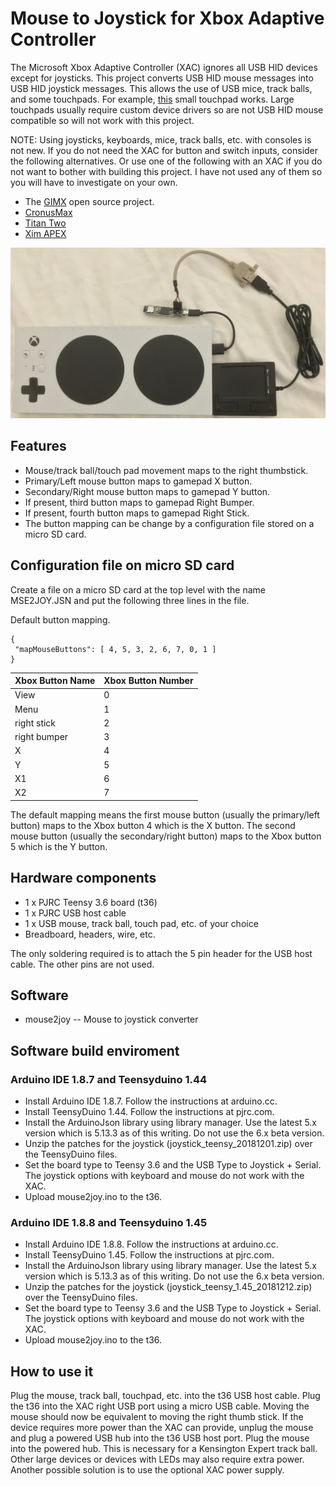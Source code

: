 # Mouse to Joystick for Xbox Adaptive Controller

The Microsoft Xbox Adaptive Controller (XAC) ignores all USB HID devices except
for joysticks. This project converts USB HID mouse messages into USB HID
joystick messages. This allows the use of USB mice, track balls, and some
touchpads. For example,
[this](https://perixx.com/perixx-peripad-501ii-wired-usb-touchpad-black-86x75x11mm-dimension-fit-with-industrial-professional-use.html)
small touchpad works. Large touchpads usually require custom device drivers
so are not USB HID mouse compatible so will not work with this project.

NOTE: Using joysticks, keyboards, mice, track balls, etc. with consoles is not
new. If you do not need the XAC for button and switch inputs, consider the
following alternatives. Or use one of the following with an XAC if you do not
want to bother with building this project. I have not used any of them so you
will have to investigate on your own.

* The [GIMX](https://gimx.fr) open source project.
* [CronusMax](https://cronusmax.com/)
* [Titan Two](https://www.consoletuner.com/)
* [Xim APEX](https://xim.tech/)

![XAC with touchpad](./images/mouse2joy_overview.jpg)

## Features

* Mouse/track ball/touch pad movement maps to the right thumbstick.
* Primary/Left mouse button maps to gamepad X button.
* Secondary/Right mouse button maps to gamepad Y button.
* If present, third button maps to gamepad Right Bumper.
* If present, fourth button maps to gamepad Right Stick.
* The button mapping can be change by a configuration file stored on a micro SD card.

## Configuration file on micro SD card

Create a file on a micro SD card at the top level with the name MSE2JOY.JSN
and put the following three lines in the file.

Default button mapping.
```
{
 "mapMouseButtons": [ 4, 5, 3, 2, 6, 7, 0, 1 ]
}
```

Xbox Button Name| Xbox Button Number
----------------|-------------------
View            | 0
Menu            | 1
right stick     | 2
right bumper    | 3
X               | 4
Y               | 5
X1              | 6
X2              | 7

The default mapping means the first mouse button (usually the primary/left
button) maps to the Xbox button 4 which is the X button. The second mouse
button (usually the secondary/right button) maps to the Xbox button 5 which is
the Y button.

## Hardware components

* 1 x PJRC Teensy 3.6 board (t36)
* 1 x PJRC USB host cable
* 1 x USB mouse, track ball, touch pad, etc. of your choice
* Breadboard, headers, wire, etc.

The only soldering required is to attach the 5 pin header for the USB host
cable. The other pins are not used.

## Software

* mouse2joy -- Mouse to joystick converter

## Software build enviroment

### Arduino IDE 1.8.7 and Teensyduino 1.44

* Install Arduino IDE 1.8.7. Follow the instructions at arduino.cc.
* Install TeensyDuino 1.44. Follow the instructions at pjrc.com.
* Install the ArduinoJson library using library manager. Use the latest 5.x
  version which is 5.13.3 as of this writing. Do not use the 6.x beta version.
* Unzip the patches for the joystick (joystick_teensy_20181201.zip) over the
  TeensyDuino files.
* Set the board type to Teensy 3.6 and the USB Type to Joystick + Serial. The
  joystick options with keyboard and mouse do not work with the XAC.
* Upload mouse2joy.ino to the t36.

### Arduino IDE 1.8.8 and Teensyduino 1.45

* Install Arduino IDE 1.8.8. Follow the instructions at arduino.cc.
* Install TeensyDuino 1.45. Follow the instructions at pjrc.com.
* Install the ArduinoJson library using library manager. Use the latest 5.x
  version which is 5.13.3 as of this writing. Do not use the 6.x beta version.
* Unzip the patches for the joystick (joystick_teensy_1.45_20181212.zip) over
  the TeensyDuino files.
* Set the board type to Teensy 3.6 and the USB Type to Joystick + Serial. The
  joystick options with keyboard and mouse do not work with the XAC.
* Upload mouse2joy.ino to the t36.


## How to use it

Plug the mouse, track ball, touchpad, etc. into the t36 USB host cable. Plug
the t36 into the XAC right USB port using a micro USB cable. Moving the mouse
should now be equivalent to moving the right thumb stick. If the device
requires more power than the XAC can provide, unplug the mouse and plug a
powered USB hub into the t36 USB host port. Plug the mouse into the powered
hub. This is necessary for a Kensington Expert track ball. Other large devices
or devices with LEDs may also require extra power. Another possible solution is
to use the optional XAC power supply.
